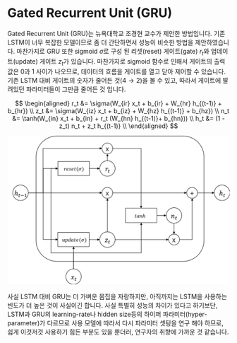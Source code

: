 # Gated Recurrent Unit (GRU)

Gated Recurrent Unit (GRU)는 뉴욕대학교 조경현 교수가 제안한 방법입니다. 기존 LSTM이 너무 복잡한 모델이므로 좀 더 간단하면서 성능이 비슷한 방법을 제안하였습니다. 마찬가지로 GRU 또한 sigmoid $\sigma$로 구성 된 리셋(reset) 게이트(gate) $r_t$와 업데이트(update) 게이트 $z_t$가 있습니다. 마찬가지로 sigmoid 함수로 인해서 게이트의 출력값은 $0$과 $1$ 사이가 나오므로, 데이터의 흐름을 게이트를 열고 닫아 제어할 수 있습니다. 기존 LSTM 대비 게이트의 숫자가 줄어든 것($4 \rightarrow 2$)을 볼 수 있고, 따라서 게이트에 딸려있던 파라미터들이 그만큼 줄어든 것 입니다.

$$
\begin{aligned}
r_t &= \sigma(W_{ir} x_t + b_{ir} + W_{hr} h_{(t-1)} + b_{hr}) \\
z_t &= \sigma(W_{iz} x_t + b_{iz} + W_{hz} h_{(t-1)} + b_{hz}) \\
n_t &= \tanh(W_{in} x_t + b_{in} + r_t (W_{hn} h_{(t-1)}+ b_{hn})) \\
h_t &= (1 - z_t) n_t + z_t h_{(t-1)} \\
\end{aligned}
$$

![GRU의 구조](../assets/rnn-gru-architecture.png)

사실 LSTM 대비 GRU는 더 가벼운 몸집을 자랑하지만, 아직까지는 LSTM을 사용하는 빈도가 더 높은 것이 사실이긴 합니다. 사실 특별히 성능의 차이가 있다고 하기보단, LSTM과 GRU의 learning-rate나 hidden size등의 하이퍼 파라미터(hyper-parameter)가 다르므로 사용 모델에 따라서 다시 파라미터 셋팅을 연구 해야 하므로, 쉽게 이것저것 사용하기 힘든 부분도 있을 뿐더러, 연구자의 취향에 가까운 것 같습니다.